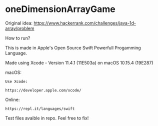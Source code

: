 # oneDimensionArrayGame

Original idea: https://www.hackerrank.com/challenges/java-1d-array/problem

How to run?

This is made in Apple's Open Source Swift Powerfull Progamming Language.

Made using Xcode - Version 11.4.1 (11E503a) on macOS 10.15.4 (19E287)

  macOS: 

    Use Xcode:

    https://developer.apple.com/xcode/

  Online:

    https://repl.it/languages/swift
  
  
 Test files avaible in repo.
 Feel free to fix!
  
